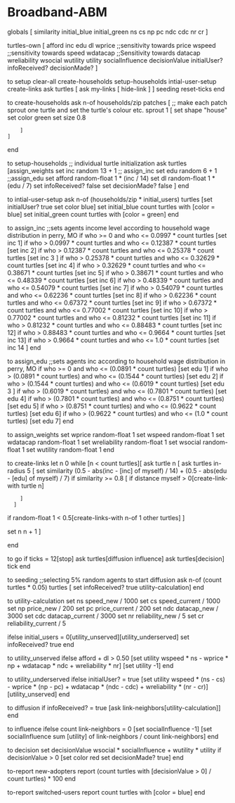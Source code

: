 # Broadband-ABM
globals [
  similarity initial_blue initial_green ns cs np pc ndc cdc nr cr
    ]

turtles-own [
  afford inc edu dl
  wprice ;;sensitivity towards price
  wspeed ;;sensitivity towards speed
  wdatacap ;;Sensitivity towards datacap
  wreliability
  wsocial
  wutility
  utility
  socialInfluence
  decisionValue
  initialUser?
  infoReceived?
  decisionMade?
    ]

to setup
  clear-all
  create-households
  setup-households
  intial-user-setup
  create-links
ask turtles [ ask my-links [ hide-link ] ]
  seeding
  reset-ticks
end

to create-households
  ask n-of households/zip patches
  [
        ;; make each patch sprout one turtle and set the turtle's colour etc.
        sprout 1 [
            set shape "house"
            set color green
      set size 0.8

        ]
    ]
end

to setup-households
  ;; individual turtle initialization
    ask turtles [assign_weights
   set inc random 13 + 1
  ;; assign_inc
    set edu random 6 + 1
    ;;assign_edu
     set afford random-float 1 * (inc / 14)
    set dl random-float 1 * (edu / 7)
    set infoReceived? false
    set decisionMade? false
    ]
end

to intial-user-setup
  ask n-of (households/zip * initial_users) turtles [set initialUser? true set color blue]
  set initial_blue count turtles with [color = blue]
  set initial_green count turtles with [color = green]
end

to assign_inc
  ;;sets agents income level according to household wage distribution in perry, MO
  if who >= 0 and who <= 0.0997 * count turtles [set inc 1]
  if who > 0.0997 * count turtles and who <= 0.12387 * count turtles [set inc 2]
 if who > 0.12387 * count turtles and who <= 0.25378 * count turtles  [set inc 3 ]
  if who > 0.25378 * count turtles and who <= 0.32629 * count turtles  [set inc 4]
  if who > 0.32629 * count turtles and who <= 0.38671 * count turtles  [set inc 5]
 if who > 0.38671 * count turtles and who <= 0.48339 * count turtles  [set inc 6]
 if who > 0.48339 * count turtles and who <= 0.54079 * count turtles  [set inc 7]
 if who > 0.54079 * count turtles and who <= 0.62236 * count turtles  [set inc 8]
  if who > 0.62236 * count turtles and who <= 0.67372 * count turtles  [set inc 9]
  if who > 0.67372 * count turtles and who <= 0.77002 * count turtles  [set inc 10]
   if who > 0.77002 * count turtles and who <= 0.81232 * count turtles  [set inc 11]
  if who > 0.81232 * count turtles and who <= 0.88483 * count turtles  [set inc 12]
  if who > 0.88483 * count turtles and who <= 0.9664 * count turtles  [set inc 13]
    if who > 0.9664 * count turtles and who <= 1.0 * count turtles  [set inc 14 ]
end

to assign_edu
  ;;sets agents inc according to household wage distribution in perry, MO
  if who >= 0 and who <= (0.0891 * count turtles) [set edu 1]
  if who > (0.0891 * count turtles) and who <= (0.1544 * count turtles) [set edu 2]
 if who > (0.1544 * count turtles) and who <= (0.6019 * count turtles)  [set edu 3 ]
  if who > (0.6019 * count turtles) and who <= (0.7801 * count turtles)  [set edu 4]
  if who > (0.7801 * count turtles) and who <= (0.8751 * count turtles)  [set edu 5]
 if who > (0.8751 * count turtles) and who <= (0.9622 * count turtles)  [set edu 6]
 if who > (0.9622 * count turtles) and who <= (1.0 * count turtles)  [set edu 7]
end

to assign_weights
    set wprice random-float 1
    set wspeed random-float 1
    set wdatacap random-float 1
    set wreliability random-float 1
    set wsocial random-float 1
    set wutility random-float 1
end

to create-links
  let n 0
  while [n < count turtles][
  ask turtle n [
    ask turtles in-radius 5 [
     set similarity  (0.5 - abs(inc - [inc] of myself) / 14) + (0.5 - abs(edu - [edu] of myself) / 7)
        if similarity >= 0.8
        [
          if distance myself > 0[create-link-with turtle n]

        ]
      ]
   if random-float 1 < 0.5[create-links-with n-of 1 other turtles]
  ]

   set n n + 1
  ]

end

to go
  if ticks = 12[stop]
  ask turtles[diffusion influence]
  ask turtles[decision]
  tick
end


to seeding
  ;;selecting 5% random agents to start diffusion
    ask n-of (count turtles * 0.05) turtles [ set infoReceived? true utility-calculation]
end

to utility-calculation
  set ns speed_new / 1000
  set cs speed_current / 1000
  set np price_new / 200
  set pc price_current / 200
  set ndc datacap_new / 3000
  set cdc datacap_current / 3000
  set nr reliability_new / 5
  set cr reliability_current / 5

  ifelse initial_users = 0[utility_unserved][utility_underserved]
  set infoReceived? true
end

to utility_unserved
  ifelse afford + dl > 0.50 [set utility wspeed * ns - wprice * np + wdatacap * ndc + wreliability * nr] [set utility -1]
end

to utility_underserved
  ifelse initialUser? = true [set utility wspeed * (ns - cs) - wprice * (np - pc) + wdatacap * (ndc - cdc) + wreliability * (nr - cr)][utility_unserved]
end


to diffusion
  if infoReceived? = true [ask link-neighbors[utility-calculation]]
end

to influence
  ifelse count link-neighbors = 0 [set socialInfluence -1]
  [set socialInfluence sum [utility] of link-neighbors / count link-neighbors]
end

to decision
  set decisionValue wsocial * socialInfluence + wutility * utility
  if decisionValue > 0  [set color red
    set decisionMade? true]
end

to-report new-adopters
  report (count turtles with [decisionValue > 0] / count turtles) * 100
end

to-report switched-users
  report count turtles with [color = blue]
end
